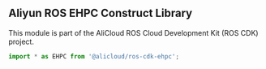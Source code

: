 ## Aliyun ROS EHPC Construct Library

This module is part of the AliCloud ROS Cloud Development Kit (ROS CDK) project.

```ts
import * as EHPC from '@alicloud/ros-cdk-ehpc';
```